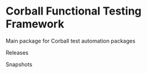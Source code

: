 Corball Functional Testing Framework
===============

Main package for Corball test automation packages

Releases

Snapshots
